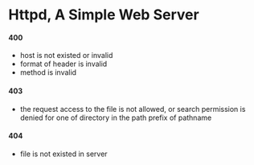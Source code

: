 # Httpd, A Simple Web Server

#### 400
* host is not existed or invalid
* format of header is invalid
* method is invalid

#### 403
* the request access to the file is not allowed, or search permission is denied for one of directory in the path prefix of pathname

#### 404
* file is not existed in server

